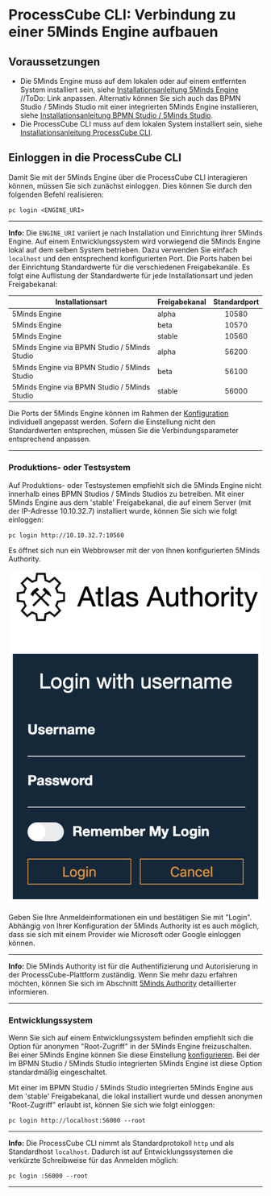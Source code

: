 # ProcessCube CLI: Verbindung zu einer 5Minds Engine aufbauen

## Voraussetzungen

* Die 5Minds Engine muss auf dem lokalen oder auf einem entfernten System installiert sein, siehe [Installationsanleitung 5Minds Engine](./install.md) //ToDo: Link anpassen. Alternativ können Sie sich auch das BPMN Studio / 5Minds Studio mit einer integrierten 5Minds Engine installieren, siehe [Installationsanleitung BPMN Studio / 5Minds Studio](./install.md).
* Die ProcessCube CLI muss auf dem lokalen System installiert sein, siehe [Installationsanleitung ProcessCube CLI](./install.md).

## Einloggen in die ProcessCube CLI

Damit Sie mit der 5Minds Engine über die ProcessCube CLI interagieren können, müssen Sie sich zunächst einloggen. Dies können Sie durch den folgenden Befehl realisieren:

```shell
pc login <ENGINE_URI>
```

---
**Info:**
Die `ENGINE_URI` variiert je nach Installation und Einrichtung ihrer 5Minds Engine. Auf einem Entwicklungssystem wird vorwiegend die 5Minds Engine lokal auf dem selben System betrieben. Dazu verwenden Sie einfach `localhost` und den entsprechend konfigurierten Port.
Die Ports haben bei der Einrichtung Standardwerte für die verschiedenen Freigabekanäle. Es folgt eine Auflistung der Standardwerte für jede Installationsart und jeden Freigabekanal:

| Installationsart                          | Freigabekanal | Standardport |
|-------------------------------------------|------------------------------|:------------:|
| 5Minds Engine                    | alpha                        |     10580     |
| 5Minds Engine                    | beta                         |     10570     |
| 5Minds Engine                    | stable                       |     10560     |
| 5Minds Engine via BPMN Studio / 5Minds Studio | alpha                        |     56200    |
| 5Minds Engine via BPMN Studio / 5Minds Studio | beta                         |     56100    |
| 5Minds Engine via BPMN Studio / 5Minds Studio | stable                       |     56000    |

Die Ports der 5Minds Engine können im Rahmen der [Konfiguration](https://github.com/atlas-engine/AtlasEngine/master/docs/install.md) individuell angepasst werden. Sofern die Einstellung nicht den Standardwerten entsprechen, müssen Sie die Verbindungsparameter entsprechend anpassen.

---

### Produktions- oder Testsystem

Auf Produktions- oder Testsystemen empfiehlt sich die 5Minds Engine nicht innerhalb eines BPMN Studios / 5Minds Studios zu betreiben. Mit einer 5Minds Engine aus dem 'stable' Freigabekanal, die auf einem Server (mit der IP-Adresse 10.10.32.7) installiert wurde, können Sie sich wie folgt einloggen:

```shell
pc login http://10.10.32.7:10560
```

Es öffnet sich nun ein Webbrowser mit der von Ihnen konfigurierten 5Minds Authority.

![alt text](./images/LoginWithAtlasAuthoriy.png "Einloggen mit der 5Minds Authoriy")

Geben Sie Ihre Anmeldeinformationen ein und bestätigen Sie mit "Login". Abhängig von Ihrer Konfiguration der 5Minds Authority ist es auch möglich, dass sie sich mit einem Provider wie Microsoft oder Google einloggen können.

---
**Info:**
Die 5Minds Authority ist für die Authentifizierung und Autorisierung in der ProcessCube-Plattform zuständig. Wenn Sie mehr dazu erfahren möchten, können Sie sich im Abschnitt [5Minds Authority](ToDo) detaillierter informieren.

---

### Entwicklungssystem

Wenn Sie sich auf einem Entwicklungssystem befinden empfiehlt sich die Option für anonymen "Root-Zugriff" in der 5Minds Engine freizuschalten. Bei einer 5Minds Engine können Sie diese Einstellung [konfigurieren](.install.md). Bei der im BPMN Studio / 5Minds Studio integrierten 5Minds Engine ist diese Option standardmäßig eingeschaltet.

Mit einer im BPMN Studio / 5Minds Studio integrierten 5Minds Engine aus dem 'stable' Freigabekanal, die lokal installiert wurde und dessen anonymen "Root-Zugriff" erlaubt ist, können Sie sich wie folgt einloggen:

```shell
pc login http://localhost:56000 --root
```

---
**Info:**
Die ProcessCube CLI nimmt als Standardprotokoll `http` und als Standardhost `localhost`. Dadurch ist auf Entwicklungssystemen die verkürzte Schreibweise für das Anmelden möglich:

```shell
pc login :56000 --root
```

---
